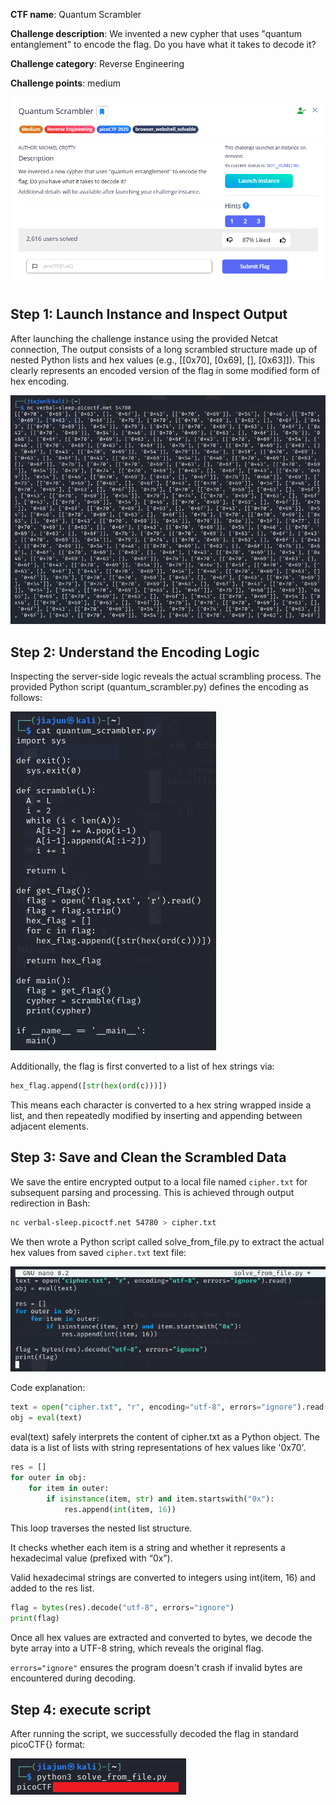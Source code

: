 **CTF name**: Quantum Scrambler

**Challenge description**: We invented a new cypher that uses "quantum entanglement" to encode the flag. Do you have what it takes to decode it?

**Challenge category**: Reverse Engineering

**Challenge points**: medium

![Image 1](description.png)


## Step 1: Launch Instance and Inspect Output

After launching the challenge instance using the provided Netcat connection, The output consists of a long scrambled structure made up of nested Python lists and hex values (e.g., [[0x70], [0x69], [], [0x63]]). This clearly represents an encoded version of the flag in some modified form of hex encoding.

![Image 2](1.png)

## Step 2: Understand the Encoding Logic

Inspecting the server-side logic reveals the actual scrambling process. The provided Python script (quantum_scrambler.py) defines the encoding as follows:

![Image 3](2.png)

Additionally, the flag is first converted to a list of hex strings via:

```python
hex_flag.append([str(hex(ord(c)))])
```

This means each character is converted to a hex string wrapped inside a list, and then repeatedly modified by inserting and appending between adjacent elements.

## Step 3: Save and Clean the Scrambled Data

We save the entire encrypted output to a local file named `cipher.txt` for subsequent parsing and processing. This is achieved through output redirection in Bash:

```bash
nc verbal-sleep.picoctf.net 54780 > cipher.txt
```
We then wrote a Python script called solve_from_file.py to extract the actual hex values from saved `cipher.txt` text file:

![Image 4](3.png)

Code explanation:

```python
text = open("cipher.txt", "r", encoding="utf-8", errors="ignore").read()
obj = eval(text)
```

eval(text) safely interprets the content of cipher.txt as a Python object. The data is a list of lists with string representations of hex values like '0x70'.

```python
res = []
for outer in obj:
    for item in outer:
        if isinstance(item, str) and item.startswith("0x"):
            res.append(int(item, 16))
```

This loop traverses the nested list structure.

It checks whether each item is a string and whether it represents a hexadecimal value (prefixed with “0x”).

Valid hexadecimal strings are converted to integers using int(item, 16) and added to the res list.

```python
flag = bytes(res).decode("utf-8", errors="ignore")
print(flag)
```

Once all hex values are extracted and converted to bytes, we decode the byte array into a UTF-8 string, which reveals the original flag.

`errors="ignore"` ensures the program doesn't crash if invalid bytes are encountered during decoding.

## Step 4: execute script

After running the script, we successfully decoded the flag in standard picoCTF{} format:

![Image 5](4.png)
